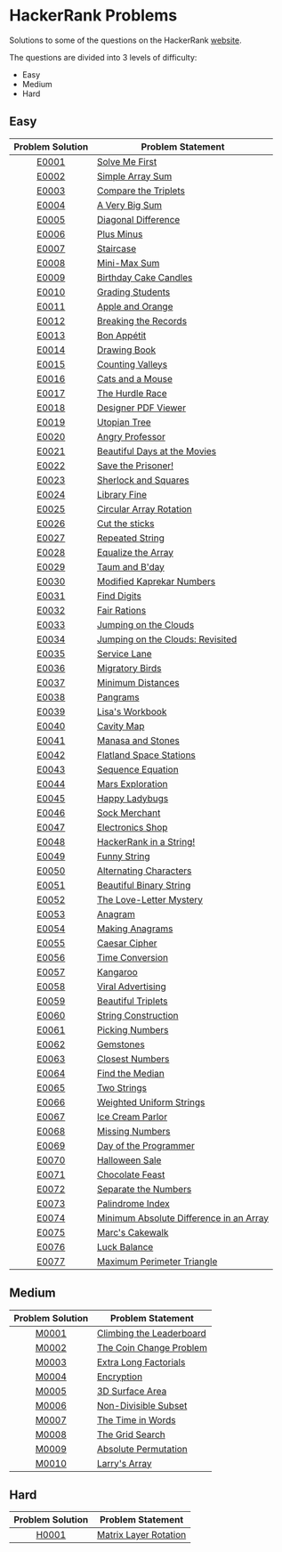 # HackerRank Problems
Solutions to some of the questions on the HackerRank [website](https://www.hackerrank.com "HackerRank").

The questions are divided into 3 levels of difficulty:
* Easy
* Medium
* Hard

## Easy

|Problem Solution|Problem Statement|
|:--------------:|-----------------|
|[E0001]|[Solve Me First]|
|[E0002]|[Simple Array Sum]|
|[E0003]|[Compare the Triplets]|
|[E0004]|[A Very Big Sum]|
|[E0005]|[Diagonal Difference]|
|[E0006]|[Plus Minus]|
|[E0007]|[Staircase]|
|[E0008]|[Mini-Max Sum]|
|[E0009]|[Birthday Cake Candles]|
|[E0010]|[Grading Students]|
|[E0011]|[Apple and Orange]|
|[E0012]|[Breaking the Records]|
|[E0013]|[Bon Appétit]|
|[E0014]|[Drawing Book]|
|[E0015]|[Counting Valleys]|
|[E0016]|[Cats and a Mouse]|
|[E0017]|[The Hurdle Race]|
|[E0018]|[Designer PDF Viewer]|
|[E0019]|[Utopian Tree]|
|[E0020]|[Angry Professor]|
|[E0021]|[Beautiful Days at the Movies]|
|[E0022]|[Save the Prisoner!]|
|[E0023]|[Sherlock and Squares]|
|[E0024]|[Library Fine]|
|[E0025]|[Circular Array Rotation]|
|[E0026]|[Cut the sticks]|
|[E0027]|[Repeated String]|
|[E0028]|[Equalize the Array]|
|[E0029]|[Taum and B'day]|
|[E0030]|[Modified Kaprekar Numbers]|
|[E0031]|[Find Digits]|
|[E0032]|[Fair Rations]|
|[E0033]|[Jumping on the Clouds]|
|[E0034]|[Jumping on the Clouds: Revisited]|
|[E0035]|[Service Lane]|
|[E0036]|[Migratory Birds]|
|[E0037]|[Minimum Distances]|
|[E0038]|[Pangrams]|
|[E0039]|[Lisa's Workbook]|
|[E0040]|[Cavity Map]|
|[E0041]|[Manasa and Stones]|
|[E0042]|[Flatland Space Stations]|
|[E0043]|[Sequence Equation]|
|[E0044]|[Mars Exploration]|
|[E0045]|[Happy Ladybugs]|
|[E0046]|[Sock Merchant]|
|[E0047]|[Electronics Shop]|
|[E0048]|[HackerRank in a String!]|
|[E0049]|[Funny String]|
|[E0050]|[Alternating Characters]|
|[E0051]|[Beautiful Binary String]|
|[E0052]|[The Love-Letter Mystery]|
|[E0053]|[Anagram]|
|[E0054]|[Making Anagrams]|
|[E0055]|[Caesar Cipher]|
|[E0056]|[Time Conversion]|
|[E0057]|[Kangaroo]|
|[E0058]|[Viral Advertising]|
|[E0059]|[Beautiful Triplets]|
|[E0060]|[String Construction]|
|[E0061]|[Picking Numbers]|
|[E0062]|[Gemstones]|
|[E0063]|[Closest Numbers]|
|[E0064]|[Find the Median]|
|[E0065]|[Two Strings]|
|[E0066]|[Weighted Uniform Strings]|
|[E0067]|[Ice Cream Parlor]|
|[E0068]|[Missing Numbers]|
|[E0069]|[Day of the Programmer]|
|[E0070]|[Halloween Sale]|
|[E0071]|[Chocolate Feast]|
|[E0072]|[Separate the Numbers]|
|[E0073]|[Palindrome Index]|
|[E0074]|[Minimum Absolute Difference in an Array]|
|[E0075]|[Marc's Cakewalk]|
|[E0076]|[Luck Balance]|
|[E0077]|[Maximum Perimeter Triangle]|

## Medium

|Problem Solution|Problem Statement|
|:--------------:|-----------------|
|[M0001]|[Climbing the Leaderboard]|
|[M0002]|[The Coin Change Problem]|
|[M0003]|[Extra Long Factorials]|
|[M0004]|[Encryption]|
|[M0005]|[3D Surface Area]|
|[M0006]|[Non-Divisible Subset]|
|[M0007]|[The Time in Words]|
|[M0008]|[The Grid Search]|
|[M0009]|[Absolute Permutation]|
|[M0010]|[Larry's Array]|

## Hard

|Problem Solution|Problem Statement|
|:--------------:|-----------------|
|[H0001]|[Matrix Layer Rotation]|

[//]: # (Easy)

[E0001]: https://github.com/Mohammed-Shoaib/Coding-Problems/blob/master/HackerRank%20Problems/Easy/E0001.cpp
[Solve Me First]: https://www.hackerrank.com/challenges/solve-me-first/problem

[E0002]: https://github.com/Mohammed-Shoaib/Coding-Problems/blob/master/HackerRank%20Problems/Easy/E0002.cpp
[Simple Array Sum]: https://www.hackerrank.com/challenges/simple-array-sum/problem

[E0003]: https://github.com/Mohammed-Shoaib/Coding-Problems/blob/master/HackerRank%20Problems/Easy/E0003.cpp
[Compare the Triplets]: https://www.hackerrank.com/challenges/compare-the-triplets/problem

[E0004]: https://github.com/Mohammed-Shoaib/Coding-Problems/blob/master/HackerRank%20Problems/Easy/E0004.cpp
[A Very Big Sum]: https://www.hackerrank.com/challenges/a-very-big-sum/problem

[E0005]: https://github.com/Mohammed-Shoaib/Coding-Problems/blob/master/HackerRank%20Problems/Easy/E0005.cpp
[Diagonal Difference]: https://www.hackerrank.com/challenges/diagonal-difference/problem

[E0006]: https://github.com/Mohammed-Shoaib/Coding-Problems/blob/master/HackerRank%20Problems/Easy/E0006.cpp
[Plus Minus]: https://www.hackerrank.com/challenges/plus-minus/problem

[E0007]: https://github.com/Mohammed-Shoaib/Coding-Problems/blob/master/HackerRank%20Problems/Easy/E0007.cpp
[Staircase]: https://www.hackerrank.com/challenges/staircase/problem

[E0008]: https://github.com/Mohammed-Shoaib/Coding-Problems/blob/master/HackerRank%20Problems/Easy/E0008.cpp
[Mini-Max Sum]: https://www.hackerrank.com/challenges/mini-max-sum/problem

[E0009]: https://github.com/Mohammed-Shoaib/Coding-Problems/blob/master/HackerRank%20Problems/Easy/E0009.cpp
[Birthday Cake Candles]: https://www.hackerrank.com/challenges/birthday-cake-candles/problem

[E0010]: https://github.com/Mohammed-Shoaib/Coding-Problems/blob/master/HackerRank%20Problems/Easy/E0010.cpp
[Grading Students]: https://www.hackerrank.com/challenges/grading/problem

[E0011]: https://github.com/Mohammed-Shoaib/Coding-Problems/blob/master/HackerRank%20Problems/Easy/E0011.cpp
[Apple and Orange]: https://www.hackerrank.com/challenges/apple-and-orange/problem

[E0012]: https://github.com/Mohammed-Shoaib/Coding-Problems/blob/master/HackerRank%20Problems/Easy/E0012.cpp
[Breaking the Records]: https://www.hackerrank.com/challenges/breaking-best-and-worst-records/problem

[E0013]: https://github.com/Mohammed-Shoaib/Coding-Problems/blob/master/HackerRank%20Problems/Easy/E0013.cpp
[Bon Appétit]: https://www.hackerrank.com/challenges/bon-appetit/problem

[E0014]: https://github.com/Mohammed-Shoaib/Coding-Problems/blob/master/HackerRank%20Problems/Easy/E0014.cpp
[Drawing Book]: https://www.hackerrank.com/challenges/drawing-book/problem

[E0015]: https://github.com/Mohammed-Shoaib/Coding-Problems/blob/master/HackerRank%20Problems/Easy/E0015.cpp
[Counting Valleys]: https://www.hackerrank.com/challenges/counting-valleys/problem

[E0016]: https://github.com/Mohammed-Shoaib/Coding-Problems/blob/master/HackerRank%20Problems/Easy/E0016.cpp
[Cats and a Mouse]: https://www.hackerrank.com/challenges/cats-and-a-mouse/problem

[E0017]: https://github.com/Mohammed-Shoaib/Coding-Problems/blob/master/HackerRank%20Problems/Easy/E0017.cpp
[The Hurdle Race]: https://www.hackerrank.com/challenges/the-hurdle-race/problem

[E0018]: https://github.com/Mohammed-Shoaib/Coding-Problems/blob/master/HackerRank%20Problems/Easy/E0018.cpp
[Designer PDF Viewer]: https://www.hackerrank.com/challenges/designer-pdf-viewer/problem

[E0019]: https://github.com/Mohammed-Shoaib/Coding-Problems/blob/master/HackerRank%20Problems/Easy/E0019.cpp
[Utopian Tree]: https://www.hackerrank.com/challenges/utopian-tree/problem

[E0020]: https://github.com/Mohammed-Shoaib/Coding-Problems/blob/master/HackerRank%20Problems/Easy/E0020.cpp
[Angry Professor]: https://www.hackerrank.com/challenges/angry-professor/problem

[E0021]: https://www.hackerrank.com/challenges/beautiful-days-at-the-movies/problem
[Beautiful Days at the Movies]: https://www.hackerrank.com/challenges/beautiful-days-at-the-movies/problem

[E0022]: https://github.com/Mohammed-Shoaib/Coding-Problems/blob/master/HackerRank%20Problems/Easy/E0022.cpp
[Save the Prisoner!]: https://www.hackerrank.com/challenges/save-the-prisoner/problem

[E0023]: https://github.com/Mohammed-Shoaib/Coding-Problems/blob/master/HackerRank%20Problems/Easy/E0023.cpp
[Sherlock and Squares]: https://www.hackerrank.com/challenges/sherlock-and-squares/problem

[E0024]: https://github.com/Mohammed-Shoaib/Coding-Problems/blob/master/HackerRank%20Problems/Easy/E0024.cpp
[Library Fine]: https://www.hackerrank.com/challenges/library-fine/problem

[E0025]: https://github.com/Mohammed-Shoaib/Coding-Problems/blob/master/HackerRank%20Problems/Easy/E0025.cpp
[Circular Array Rotation]: https://www.hackerrank.com/challenges/circular-array-rotation/problem

[E0026]: https://github.com/Mohammed-Shoaib/Coding-Problems/blob/master/HackerRank%20Problems/Easy/E0026.cpp
[Cut the sticks]: https://www.hackerrank.com/challenges/cut-the-sticks/problem

[E0027]: https://github.com/Mohammed-Shoaib/Coding-Problems/blob/master/HackerRank%20Problems/Easy/E0027.cpp
[Repeated String]: https://www.hackerrank.com/challenges/repeated-string/problem

[E0028]: https://github.com/Mohammed-Shoaib/Coding-Problems/blob/master/HackerRank%20Problems/Easy/E0028.cpp
[Equalize the Array]: https://www.hackerrank.com/challenges/equality-in-a-array/problem

[E0029]: https://github.com/Mohammed-Shoaib/Coding-Problems/blob/master/HackerRank%20Problems/Easy/E0029.cpp
[Taum and B'day]: https://www.hackerrank.com/challenges/taum-and-bday/problem

[E0030]: https://github.com/Mohammed-Shoaib/Coding-Problems/blob/master/HackerRank%20Problems/Easy/E0030.cpp
[Modified Kaprekar Numbers]: https://www.hackerrank.com/challenges/kaprekar-numbers/problem

[E0031]: https://www.hackerrank.com/challenges/find-digits/problem
[Find Digits]: https://github.com/Mohammed-Shoaib/Coding-Problems/blob/master/HackerRank%20Problems/Easy/E0031.cpp

[E0032]: https://www.hackerrank.com/challenges/fair-rations/problem
[Fair Rations]: https://github.com/Mohammed-Shoaib/Coding-Problems/blob/master/HackerRank%20Problems/Easy/E0032.cpp

[E0033]: https://github.com/Mohammed-Shoaib/Coding-Problems/blob/master/HackerRank%20Problems/Easy/E0033.cpp
[Jumping on the Clouds]: https://www.hackerrank.com/challenges/jumping-on-the-clouds/problem

[E0034]: https://github.com/Mohammed-Shoaib/Coding-Problems/blob/master/HackerRank%20Problems/Easy/E0034.cpp
[Jumping on the Clouds: Revisited]: https://www.hackerrank.com/challenges/jumping-on-the-clouds-revisited/problem

[E0035]: https://github.com/Mohammed-Shoaib/Coding-Problems/blob/master/HackerRank%20Problems/Easy/E0035.cpp
[Service Lane]: https://www.hackerrank.com/challenges/service-lane/problem

[E0036]: https://github.com/Mohammed-Shoaib/Coding-Problems/blob/master/HackerRank%20Problems/Easy/E0036.cpp
[Migratory Birds]: https://www.hackerrank.com/challenges/migratory-birds/problem

[E0037]: https://github.com/Mohammed-Shoaib/Coding-Problems/blob/master/HackerRank%20Problems/Easy/E0037.cpp
[Minimum Distances]: https://www.hackerrank.com/challenges/minimum-distances/problem

[E0038]: https://github.com/Mohammed-Shoaib/Coding-Problems/blob/master/HackerRank%20Problems/Easy/E0038.cpp
[Pangrams]: https://www.hackerrank.com/challenges/pangrams/problem

[E0039]: https://github.com/Mohammed-Shoaib/Coding-Problems/blob/master/HackerRank%20Problems/Easy/E0039.cpp
[Lisa's Workbook]: https://www.hackerrank.com/challenges/lisa-workbook/problem

[E0040]: https://github.com/Mohammed-Shoaib/Coding-Problems/blob/master/HackerRank%20Problems/Easy/E0040.cpp
[Cavity Map]: https://www.hackerrank.com/challenges/cavity-map/problem

[E0041]: https://github.com/Mohammed-Shoaib/Coding-Problems/blob/master/HackerRank%20Problems/Easy/E0041.cpp
[Manasa and Stones]: https://www.hackerrank.com/challenges/manasa-and-stones/problem

[E0042]: https://github.com/Mohammed-Shoaib/Coding-Problems/blob/master/HackerRank%20Problems/Easy/E0042.cpp
[Flatland Space Stations]: https://www.hackerrank.com/challenges/flatland-space-stations/problem

[E0043]: https://github.com/Mohammed-Shoaib/Coding-Problems/blob/master/HackerRank%20Problems/Easy/E0043.cpp
[Sequence Equation]: https://www.hackerrank.com/challenges/permutation-equation/problem

[E0044]: https://github.com/Mohammed-Shoaib/Coding-Problems/blob/master/HackerRank%20Problems/Easy/E0044.cpp
[Mars Exploration]: https://www.hackerrank.com/challenges/mars-exploration/problem

[E0045]: https://github.com/Mohammed-Shoaib/Coding-Problems/blob/master/HackerRank%20Problems/Easy/E0045.cpp
[Happy Ladybugs]: https://www.hackerrank.com/challenges/happy-ladybugs/problem

[E0046]: https://github.com/Mohammed-Shoaib/Coding-Problems/blob/master/HackerRank%20Problems/Easy/E0046.cpp
[Sock Merchant]: https://www.hackerrank.com/challenges/sock-merchant/problem

[E0047]: https://github.com/Mohammed-Shoaib/Coding-Problems/blob/master/HackerRank%20Problems/Easy/E0047.cpp
[Electronics Shop]: https://www.hackerrank.com/challenges/electronics-shop/problem

[E0048]: https://github.com/Mohammed-Shoaib/Coding-Problems/blob/master/HackerRank%20Problems/Easy/E0048.cpp
[HackerRank in a String!]: https://www.hackerrank.com/challenges/hackerrank-in-a-string/problem

[E0049]: https://github.com/Mohammed-Shoaib/Coding-Problems/blob/master/HackerRank%20Problems/Easy/E0049.cpp
[Funny String]: https://www.hackerrank.com/challenges/funny-string/problem

[E0050]: https://github.com/Mohammed-Shoaib/Coding-Problems/blob/master/HackerRank%20Problems/Easy/E0050.cpp
[Alternating Characters]: https://www.hackerrank.com/challenges/alternating-characters/problem

[E0051]: https://github.com/Mohammed-Shoaib/Coding-Problems/blob/master/HackerRank%20Problems/Easy/E0051.cpp
[Beautiful Binary String]: https://www.hackerrank.com/challenges/beautiful-binary-string/problem

[E0052]: https://github.com/Mohammed-Shoaib/Coding-Problems/blob/master/HackerRank%20Problems/Easy/E0052.cpp
[The Love-Letter Mystery]: https://www.hackerrank.com/challenges/the-love-letter-mystery/problem

[E0053]: https://github.com/Mohammed-Shoaib/Coding-Problems/blob/master/HackerRank%20Problems/Easy/E0053.cpp
[Anagram]: https://www.hackerrank.com/challenges/anagram/problem

[E0054]: https://github.com/Mohammed-Shoaib/Coding-Problems/blob/master/HackerRank%20Problems/Easy/E0054.cpp
[Making Anagrams]: https://www.hackerrank.com/challenges/making-anagrams/problem

[E0055]: https://github.com/Mohammed-Shoaib/Coding-Problems/blob/master/HackerRank%20Problems/Easy/E0055.cpp
[Caesar Cipher]: https://www.hackerrank.com/challenges/caesar-cipher-1/problem

[E0056]: https://github.com/Mohammed-Shoaib/Coding-Problems/blob/master/HackerRank%20Problems/Easy/E0056.cpp
[Time Conversion]: https://www.hackerrank.com/challenges/time-conversion/problem

[E0057]: https://github.com/Mohammed-Shoaib/Coding-Problems/blob/master/HackerRank%20Problems/Easy/E0057.cpp
[Kangaroo]: https://www.hackerrank.com/challenges/kangaroo/problem

[E0058]: https://github.com/Mohammed-Shoaib/Coding-Problems/blob/master/HackerRank%20Problems/Easy/E0058.cpp
[Viral Advertising]: https://www.hackerrank.com/challenges/strange-advertising/problem

[E0059]: https://github.com/Mohammed-Shoaib/Coding-Problems/blob/master/HackerRank%20Problems/Easy/E0059.cpp
[Beautiful Triplets]: https://www.hackerrank.com/challenges/beautiful-triplets/problem

[E0060]: https://github.com/Mohammed-Shoaib/Coding-Problems/blob/master/HackerRank%20Problems/Easy/E0060.cpp
[String Construction]: https://www.hackerrank.com/challenges/string-construction/problem

[E0061]: https://github.com/Mohammed-Shoaib/Coding-Problems/blob/master/HackerRank%20Problems/Easy/E0061.cpp
[Picking Numbers]: https://www.hackerrank.com/challenges/picking-numbers/problem

[E0062]: https://github.com/Mohammed-Shoaib/Coding-Problems/blob/master/HackerRank%20Problems/Easy/E0062.cpp
[Gemstones]: https://www.hackerrank.com/challenges/gem-stones/problem

[E0063]: https://github.com/Mohammed-Shoaib/Coding-Problems/blob/master/HackerRank%20Problems/Easy/E0063.cpp
[Closest Numbers]: https://www.hackerrank.com/challenges/closest-numbers/problem

[E0064]: https://github.com/Mohammed-Shoaib/Coding-Problems/blob/master/HackerRank%20Problems/Easy/E0064.cpp
[Find the Median]: https://www.hackerrank.com/challenges/find-the-median/problem

[E0065]: https://github.com/Mohammed-Shoaib/Coding-Problems/blob/master/HackerRank%20Problems/Easy/E0065.cpp
[Two Strings]: https://www.hackerrank.com/challenges/two-strings/problem

[E0066]: https://github.com/Mohammed-Shoaib/Coding-Problems/blob/master/HackerRank%20Problems/Easy/E0066.cpp
[Weighted Uniform Strings]: https://www.hackerrank.com/challenges/weighted-uniform-string/problem

[E0067]: https://github.com/Mohammed-Shoaib/Coding-Problems/blob/master/HackerRank%20Problems/Easy/E0067.cpp
[Ice Cream Parlor]: https://www.hackerrank.com/challenges/icecream-parlor/problem

[E0068]: https://github.com/Mohammed-Shoaib/Coding-Problems/blob/master/HackerRank%20Problems/Easy/E0068.cpp
[Missing Numbers]: https://www.hackerrank.com/challenges/missing-numbers/problem

[E0069]: https://github.com/Mohammed-Shoaib/Coding-Problems/blob/master/HackerRank%20Problems/Easy/E0069.cpp
[Day of the Programmer]: https://www.hackerrank.com/challenges/day-of-the-programmer/problem

[E0070]: https://github.com/Mohammed-Shoaib/Coding-Problems/blob/master/HackerRank%20Problems/Easy/E0070.cpp
[Halloween Sale]: https://www.hackerrank.com/challenges/halloween-sale/problem

[E0071]: https://github.com/Mohammed-Shoaib/Coding-Problems/blob/master/HackerRank%20Problems/Easy/E0071.cpp
[Chocolate Feast]: https://www.hackerrank.com/challenges/chocolate-feast/problem

[E0072]: https://github.com/Mohammed-Shoaib/Coding-Problems/blob/master/HackerRank%20Problems/Easy/E0072.cpp
[Separate the Numbers]: https://www.hackerrank.com/challenges/separate-the-numbers/problem

[E0073]: https://github.com/Mohammed-Shoaib/Coding-Problems/blob/master/HackerRank%20Problems/Easy/E0073.cpp
[Palindrome Index]: https://www.hackerrank.com/challenges/palindrome-index/problem

[E0074]: https://github.com/Mohammed-Shoaib/Coding-Problems/blob/master/HackerRank%20Problems/Easy/E0074.cpp
[Minimum Absolute Difference in an Array]: https://www.hackerrank.com/challenges/minimum-absolute-difference-in-an-array/problem

[E0075]: https://github.com/Mohammed-Shoaib/Coding-Problems/blob/master/HackerRank%20Problems/Easy/E0075.cpp
[Marc's Cakewalk]: https://www.hackerrank.com/challenges/marcs-cakewalk/problem

[E0076]: https://github.com/Mohammed-Shoaib/Coding-Problems/blob/master/HackerRank%20Problems/Easy/E0076.cpp
[Luck Balance]: https://www.hackerrank.com/challenges/luck-balance/problem

[E0077]: https://github.com/Mohammed-Shoaib/Coding-Problems/blob/master/HackerRank%20Problems/Easy/E0077.cpp
[Maximum Perimeter Triangle]: https://www.hackerrank.com/challenges/maximum-perimeter-triangle/problem

[//]: # (Medium)

[M0001]: https://github.com/Mohammed-Shoaib/Coding-Problems/blob/master/HackerRank%20Problems/Medium/M0001.cpp
[Climbing the Leaderboard]: https://www.hackerrank.com/challenges/climbing-the-leaderboard/problem

[M0002]: https://github.com/Mohammed-Shoaib/Coding-Problems/blob/master/HackerRank%20Problems/Medium/M0002.cpp
[The Coin Change Problem]: https://www.hackerrank.com/challenges/coin-change/problem

[M0003]: https://github.com/Mohammed-Shoaib/Coding-Problems/blob/master/HackerRank%20Problems/Medium/M0003.cpp
[Extra Long Factorials]: https://www.hackerrank.com/challenges/extra-long-factorials/problem

[M0004]: https://github.com/Mohammed-Shoaib/Coding-Problems/blob/master/HackerRank%20Problems/Medium/M0004.cpp
[Encryption]: https://www.hackerrank.com/challenges/encryption/problem

[M0005]: https://github.com/Mohammed-Shoaib/Coding-Problems/blob/master/HackerRank%20Problems/Medium/M0005.cpp
[3D Surface Area]: https://www.hackerrank.com/challenges/3d-surface-area/problem

[M0006]: https://github.com/Mohammed-Shoaib/Coding-Problems/blob/master/HackerRank%20Problems/Medium/M0006.cpp
[Non-Divisible Subset]: https://www.hackerrank.com/challenges/non-divisible-subset/problem

[M0007]: https://github.com/Mohammed-Shoaib/Coding-Problems/blob/master/HackerRank%20Problems/Medium/M0007.cpp
[The Time in Words]: https://www.hackerrank.com/challenges/the-time-in-words/problem

[M0008]: https://github.com/Mohammed-Shoaib/Coding-Problems/blob/master/HackerRank%20Problems/Medium/M0008.cpp
[The Grid Search]: https://www.hackerrank.com/challenges/the-grid-search/problem

[M0009]: https://github.com/Mohammed-Shoaib/Coding-Problems/blob/master/HackerRank%20Problems/Medium/M0009.cpp
[Absolute Permutation]: https://www.hackerrank.com/challenges/absolute-permutation/problem

[M0010]: https://github.com/Mohammed-Shoaib/Coding-Problems/blob/master/HackerRank%20Problems/Medium/M0010.cpp
[Larry's Array]: https://www.hackerrank.com/challenges/larrys-array/problem

[//]: # (Hard)

[H0001]: https://github.com/Mohammed-Shoaib/Coding-Problems/blob/master/HackerRank%20Problems/Hard/H0001.cpp
[Matrix Layer Rotation]: https://www.hackerrank.com/challenges/matrix-rotation-algo/problem
